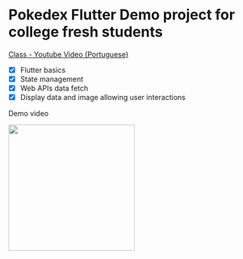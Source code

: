 # Pokedex Flutter Demo project for college fresh students

[Class - Youtube Video (Portuguese)](https://www.youtube.com/watch?v=djNGwLo1gOE)

- [x] Flutter basics
- [x] State management
- [x] Web APIs data fetch
- [x] Display data and image allowing user interactions

Demo video

<img src="ezgif.com-gif-maker.gif" width="250">


